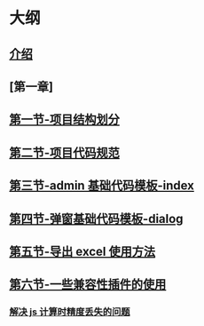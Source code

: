 # 大纲

## [介绍](README.md)

## [第一章]

## [第一节-项目结构划分](project-summary.md)

## [第二节-项目代码规范](standard.md)

## [第三节-admin 基础代码模板-index](module-index.md)

## [第四节-弹窗基础代码模板-dialog](module-dialog.md)

## [第五节-导出 excel 使用方法](module-export.md)

## [第六节-一些兼容性插件的使用]()

### [解决 js 计算时精度丢失的问题](plugin/numberPrecision.md)
